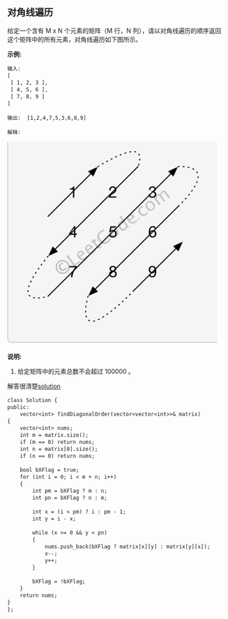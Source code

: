 ## 对角线遍历

给定一个含有 M x N 个元素的矩阵（M 行，N 列），请以对角线遍历的顺序返回这个矩阵中的所有元素，对角线遍历如下图所示。

 **示例:**

```
输入:
[
 [ 1, 2, 3 ],
 [ 4, 5, 6 ],
 [ 7, 8, 9 ]
]

输出:  [1,2,4,7,5,3,6,8,9]

解释:
```

![498](../image/498.png) 

**说明:**

1. 给定矩阵中的元素总数不会超过 100000 。

解答很清楚[solution](https://leetcode-cn.com/problems/diagonal-traverse/solution/dui-jiao-xian-bian-li-fen-xi-ti-mu-zhao-zhun-gui-l/)

```
class Solution {
public:
    vector<int> findDiagonalOrder(vector<vector<int>>& matrix) 
{
	vector<int> nums;
	int m = matrix.size();
	if (m == 0) return nums;
	int n = matrix[0].size();
	if (n == 0) return nums;

	bool bXFlag = true;
	for (int i = 0; i < m + n; i++)
	{
		int pm = bXFlag ? m : n;
		int pn = bXFlag ? n : m;

		int x = (i < pm) ? i : pm - 1;
		int y = i - x;                

		while (x >= 0 && y < pn)
		{
			nums.push_back(bXFlag ? matrix[x][y] : matrix[y][x]);
			x--;
			y++;
		}

		bXFlag = !bXFlag;
	}
	return nums;
}
};
```

